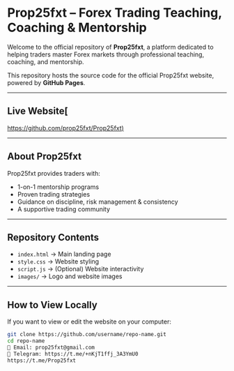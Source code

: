 # Prop25fxt – Forex Trading Teaching, Coaching & Mentorship

Welcome to the official repository of **Prop25fxt**, a platform dedicated to helping traders master Forex markets through professional teaching, coaching, and mentorship.  

This repository hosts the source code for the official Prop25fxt website, powered by **GitHub Pages**.  

---

##  Live Website[
[https://github.com/prop25fxt/Prop25fxt)](https://github.com/prop25fxt/Prop25fxt-Website-/tree/main)


---

##  About Prop25fxt
Prop25fxt provides traders with:
- 1-on-1 mentorship programs  
- Proven trading strategies  
- Guidance on discipline, risk management & consistency  
- A supportive trading community  

---

##  Repository Contents
- `index.html` → Main landing page  
- `style.css` → Website styling  
- `script.js` → (Optional) Website interactivity  
- `images/` → Logo and website images  

---

##  How to View Locally
If you want to view or edit the website on your computer:
```bash
git clone https://github.com/username/repo-name.git
cd repo-name
📧 Email: prop25fxt@gmail.com
💬 Telegram: https://t.me/+nKjT1ffj_3A3YmU0
https://t.me/Prop25fxt
